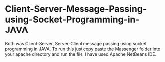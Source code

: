 # Client-Server-Message-Passing-using-Socket-Programming-in-JAVA
Both was Client-Server, Server-Client message passing using socket programming in JAVA.
To run this just copy paste the Massenger folder into your apache directory and run the file.
I have used Apache NetBeans IDE.
